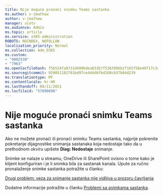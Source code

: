 ```yaml
---
title: Nije moguće pronaći snimku Teams sastanka
ms.author: v-jmathew
author: v-jmathew
manager: scotv
ms.audience: Admin
ms.topic: article
ms.service: o365-administration
ROBOTS: NOINDEX, NOFOLLOW
localization_priority: Normal
ms.collection: Adm_O365
ms.custom:
- "9002530"
- "7963"
ms.openlocfilehash: f5b524fa0731d499bdea831b7f5363996b2f165f58e40717c3ca8a22dc264397
ms.sourcegitcommit: 920051182781bd97ce4d4d6fbd268cb37b84d239
ms.translationtype: MT
ms.contentlocale: hr-HR
ms.lasthandoff: 08/11/2021
ms.locfileid: "57890698"
---
```

# <a name="cant-find-the-teams-meeting-recording"></a>Nije moguće pronaći snimku Teams sastanka

Ako ne možete pronaći ili pronaći snimku Teams sastanka, najprije pokrenite pokretanje dijagnostike snimanja sastanaka koja nedostaje tako da u prethodnom okviru upišete **Diag: Nedostaje** snimanje. 

Snimke se nalaze u streamu, OneDrive ili SharePoint ovisno o tome kako je klijent konfiguriran i je li snimka bila za sastanak kanala. Upute za ručno pronalaženje snimke sastanka potražite u članku: 

[Drugi problem: veza za snimanje sastanka nije vidljiva u prozoru čavrljanja](https://docs.microsoft.com/microsoftteams/troubleshoot/meetings/troubleshoot-meeting-recording-issues#issue-2-the-meeting-recording-link-isnt-visible-in-a-chat-window)

Dodatne informacije potražite u članku [Problemi sa snimkama sastanka](https://docs.microsoft.com/microsoftteams/troubleshoot/meetings/troubleshoot-meeting-recording-issues).
